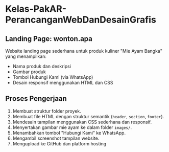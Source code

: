 # Kelas-PakAR-PerancanganWebDanDesainGrafis

## Landing Page: wonton.apa

Website landing page sederhana untuk produk kuliner "Mie Ayam Bangka" yang menampilkan:

- Nama produk dan deskripsi
- Gambar produk
- Tombol Hubungi Kami (via WhatsApp)
- Desain responsif menggunakan HTML dan CSS

## Proses Pengerjaan

1. Membuat struktur folder proyek.
2. Membuat file HTML dengan struktur semantik (`header`, `section`, `footer`).
3. Mendesain tampilan menggunakan CSS sederhana dan responsif.
4. Menyertakan gambar mie ayam ke dalam folder `images/`.
5. Menambahkan tombol "Hubungi Kami" ke WhatsApp.
6. Mengambil screenshot tampilan website.
7. Mengupload ke GitHub dan platform hosting


